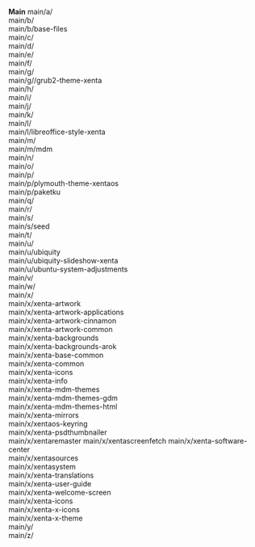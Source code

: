 **Main**
main/a/  
main/b/  
main/b/base-files  
main/c/  
main/d/  
main/e/  
main/f/  
main/g/  
main/g//grub2-theme-xenta  
main/h/  
main/i/  
main/j/  
main/k/  
main/l/  
main/l/libreoffice-style-xenta  
main/m/  
main/m/mdm  
main/n/  
main/o/  
main/p/  
main/p/plymouth-theme-xentaos  
main/p/paketku  
main/q/  
main/r/  
main/s/  
main/s/seed  
main/t/  
main/u/  
main/u/ubiquity  
main/u/ubiquity-slideshow-xenta  
main/u/ubuntu-system-adjustments  
main/v/  
main/w/  
main/x/  
main/x/xenta-artwork  
main/x/xenta-artwork-applications  
main/x/xenta-artwork-cinnamon  
main/x/xenta-artwork-common  
main/x/xenta-backgrounds  
main/x/xenta-backgrounds-arok  
main/x/xenta-base-common  
main/x/xenta-common  
main/x/xenta-icons  
main/x/xenta-info  
main/x/xenta-mdm-themes  
main/x/xenta-mdm-themes-gdm  
main/x/xenta-mdm-themes-html  
main/x/xenta-mirrors  
main/x/xentaos-keyring  
main/x/xenta-psdthumbnailer  
main/x/xentaremaster
main/x/xentascreenfetch
main/x/xenta-software-center  
main/x/xentasources  
main/x/xentasystem  
main/x/xenta-translations  
main/x/xenta-user-guide  
main/x/xenta-welcome-screen  
main/x/xenta-icons  
main/x/xenta-x-icons  
main/x/xenta-x-theme  
main/y/  
main/z/  
